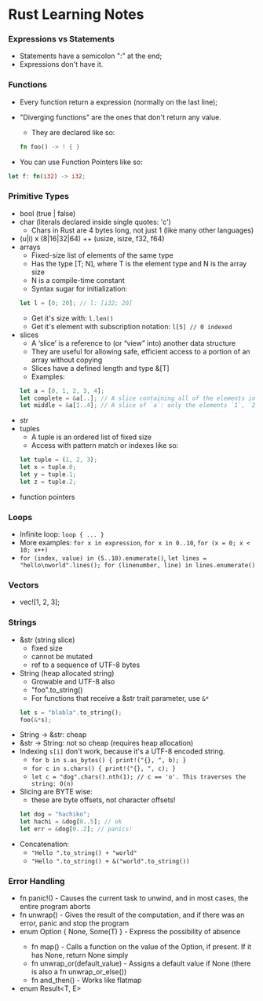 # Rust Learning Notes

### Expressions vs Statements

* Statements have a semicolon ":" at the end;
* Expressions don't have it.

### Functions

* Every function return a expression (normally on the last line);
* "Diverging functions" are the ones that don't return any value.
  * They are declared like so:
  ```rust
  fn foo() -> ! { }
  ```

* You can use Function Pointers like so:
```rust
let f: fn(i32) -> i32;
```

### Primitive Types

* bool (true | false)
* char (literals declared inside single quotes: 'c')
  * Chars in Rust are 4 bytes long, not just 1 (like many other languages)
* (u|i) x (8|16|32|64) ++ (usize, isize, f32, f64)
* arrays
  * Fixed-size list of elements of the same type
  * Has the type [T; N], where T is the element type and N is the array size
  * N is a compile-time constant
  * Syntax sugar for initialization:
  ```rust
  let l = [0; 20]; // l: [i32; 20]
  ```
  * Get it's size with: `l.len()`
  * Get it's element with subscription notation: `l[5] // 0 indexed`
* slices
  * A ‘slice’ is a reference to (or “view” into) another data structure
  * They are useful for allowing safe, efficient access to a portion of an array without copying
  * Slices have a defined length and type &[T]
  * Examples:
  ```rust
  let a = [0, 1, 2, 3, 4];
  let complete = &a[..]; // A slice containing all of the elements in `a`.
  let middle = &a[1..4]; // A slice of `a`: only the elements `1`, `2`, and `3`.
  ```
* str
* tuples
  * A tuple is an ordered list of fixed size
  * Access with pattern match or indexes like so:
  ```rust
  let tuple = (1, 2, 3);
  let x = tuple.0;
  let y = tuple.1;
  let z = tuple.2;
  ```
* function pointers

### Loops

* Infinite loop: `loop { ... }`
* More examples: `for x in expression`, `for x in 0..10`, `for (x = 0; x < 10; x++)`
* `for (index, value) in (5..10).enumerate()`, `let lines = "hello\nworld".lines(); for (linenumber, line) in lines.enumerate()`

### Vectors

* vec![1, 2, 3];

### Strings

* &str (string slice)
  * fixed size
  * cannot be mutated
  * ref to a sequence of UTF-8 bytes
* String (heap allocated string)
  * Growable and UTF-8 also
  * "foo".to_string()
  * For functions that receive a &str trait parameter, use `&*`
  ```rust
  let s = "blabla".to_string();
  foo(&*s);
  ```
* String -> &str: cheap
* &str -> String: not so cheap (requires heap allocation)
* Indexing `s[i]` don't work, because it's a UTF-8 encoded string.
  * `for b in s.as_bytes() { print!("{}, ", b); }`
  * `for c in s.chars() { print!("{}, ", c); }`
  * `let c = "dog".chars().nth(1); // c == 'o'. This traverses the string: O(n)`
* Slicing are BYTE wise:
  * these are byte offsets, not character offsets!
  ```rust
  let dog = "hachiko";
  let hachi = &dog[0..5]; // ok
  let err = &dog[0..2]; // panics!
  ```
* Concatenation:
  * `"Hello ".to_string() + "world"`
  * `"Hello ".to_string() + &("world".to_string())`

### Error Handling

* fn panic!() - Causes the current task to unwind, and in most cases, the entire program aborts
* fn unwrap() - Gives the result of the computation, and if there was an error, panic and stop the program
* enum Option<T> { None, Some(T) } - Express the possibility of absence
  * fn map() - Calls a function on the value of the Option, if present. If it has None, return None simply
  * fn unwrap_or(default_value) - Assigns a default value if None (there is also a fn unwrap_or_else())
  * fn and_then() - Works like flatmap
* enum Result<T, E>
  
